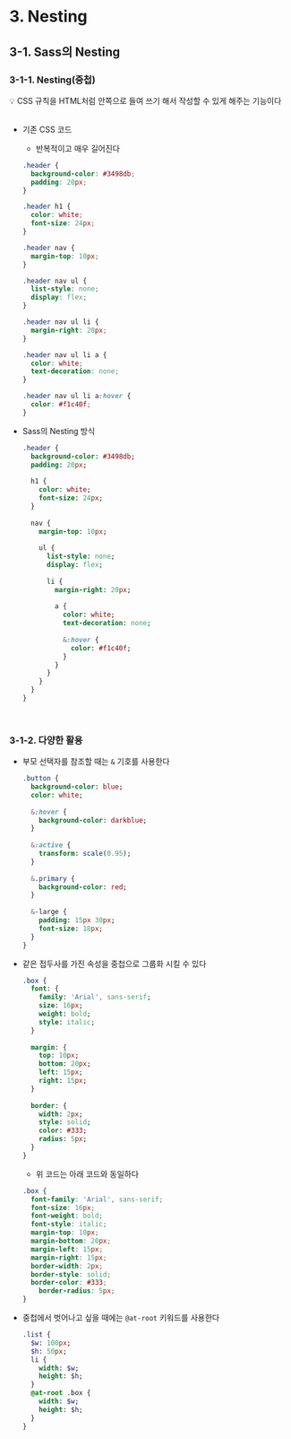 # 3. Nesting

## 3-1. Sass의 Nesting

### 3-1-1. Nesting(중첩)

💡 CSS 규칙을 HTML처럼 안쪽으로 들여 쓰기 해서 작성할 수 있게 해주는 기능이다
<br><br>

- 기존 CSS 코드
    - 반복적이고 매우 길어진다
    
    ```css
    .header {
      background-color: #3498db;
      padding: 20px;
    }
    
    .header h1 {
      color: white;
      font-size: 24px;
    }
    
    .header nav {
      margin-top: 10px;
    }
    
    .header nav ul {
      list-style: none;
      display: flex;
    }
    
    .header nav ul li {
      margin-right: 20px;
    }
    
    .header nav ul li a {
      color: white;
      text-decoration: none;
    }
    
    .header nav ul li a:hover {
      color: #f1c40f;
    }
    ```
    
- Sass의 Nesting 방식
    
    ```sass
    .header {
      background-color: #3498db;
      padding: 20px;
      
      h1 {
        color: white;
        font-size: 24px;
      }
      
      nav {
        margin-top: 10px;
        
        ul {
          list-style: none;
          display: flex;
          
          li {
            margin-right: 20px;
            
            a {
              color: white;
              text-decoration: none;
              
              &:hover {
                color: #f1c40f;
              }
            }
          }
        }
      }
    }
    ```
<br>

### 3-1-2. 다양한 활용

- 부모 선택자를 참조할 때는 `&` 기호를 사용한다
    
    ```sass
    .button {
      background-color: blue;
      color: white;
      
      &:hover {
        background-color: darkblue;
      }
      
      &:active {
        transform: scale(0.95);
      }
      
      &.primary {
        background-color: red;
      }
      
      &-large {
        padding: 15px 30px;
        font-size: 18px;
      }
    }
    ```
    
- 같은 접두사를 가진 속성을 중첩으로 그룹화 시킬 수 있다
    
    ```sass
    .box {
      font: {
        family: 'Arial', sans-serif;
        size: 16px;
        weight: bold;
        style: italic;
      }
      
      margin: {
        top: 10px;
        bottom: 20px;
        left: 15px;
        right: 15px;
      }
      
      border: {
        width: 2px;
        style: solid;
        color: #333;
        radius: 5px;
      }
    }
    ```
    
    - 위 코드는 아래 코드와 동일하다
    
    ```css
    .box {
      font-family: 'Arial', sans-serif;
      font-size: 16px;
      font-weight: bold;
      font-style: italic;
      margin-top: 10px;
      margin-bottom: 20px;
      margin-left: 15px;
      margin-right: 15px;
      border-width: 2px;
      border-style: solid;
      border-color: #333;
    	border-radius: 5px;
    }
    ```
    
- 중첩에서 벗어나고 싶을 때에는 `@at-root` 키워드를 사용한다
    
    ```sass
    .list {
      $w: 100px;
      $h: 50px;
      li {
        width: $w;
        height: $h;
      }
      @at-root .box {
        width: $w;
        height: $h;
      }
    }
    ```
